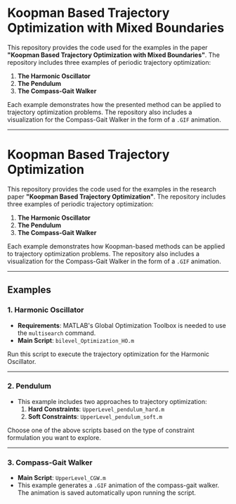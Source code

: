 # Koopman Based Trajectory Optimization with Mixed Boundaries

This repository provides the code used for the examples in the paper **"Koopman Based Trajectory Optimization with Mixed Boundaries"**. The repository includes three examples of periodic trajectory optimization:

1. **The Harmonic Oscillator**
2. **The Pendulum**
3. **The Compass-Gait Walker**

Each example demonstrates how the presented method can be applied to trajectory optimization problems. The repository also includes a visualization for the Compass-Gait Walker in the form of a `.GIF` animation.

---
# Koopman Based Trajectory Optimization

This repository provides the code used for the examples in the research paper **"Koopman Based Trajectory Optimization"**. The repository includes three examples of periodic trajectory optimization:

1. **The Harmonic Oscillator**
2. **The Pendulum**
3. **The Compass-Gait Walker**

Each example demonstrates how Koopman-based methods can be applied to trajectory optimization problems. The repository also includes a visualization for the Compass-Gait Walker in the form of a `.GIF` animation.

---

## Examples

### 1. **Harmonic Oscillator**
   - **Requirements**: MATLAB's Global Optimization Toolbox is needed to use the `multisearch` command.
   - **Main Script**: `bilevel_Optimization_HO.m`

   Run this script to execute the trajectory optimization for the Harmonic Oscillator.

---

### 2. **Pendulum**
   - This example includes two approaches to trajectory optimization:
     1. **Hard Constraints**: `UpperLevel_pendulum_hard.m`
     2. **Soft Constraints**: `UpperLevel_pendulum_soft.m`

   Choose one of the above scripts based on the type of constraint formulation you want to explore.

---

### 3. **Compass-Gait Walker**
   - **Main Script**: `UpperLevel_CGW.m`
   - This example generates a `.GIF` animation of the compass-gait walker. The animation is saved automatically upon running the script.
